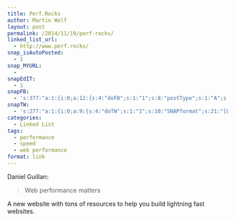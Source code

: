 ```yaml
---
title: Perf.Rocks
author: Martin Wolf
layout: post
permalink: /2014/11/19/perf-rocks/
linked_list_url:
  - http://www.perf.rocks/
snap_isAutoPosted:
  - 1
snap_MYURL:
  - 
snapEdIT:
  - 1
snapFB:
  - 's:377:"a:1:{i:0;a:12:{s:4:"doFB";s:1:"1";s:8:"postType";s:1:"A";s:10:"AttachPost";s:1:"2";s:10:"SNAPformat";s:35:"New post on MartinWolf.org: %TITLE%";s:9:"isAutoImg";s:1:"A";s:8:"imgToUse";s:0:"";s:9:"isAutoURL";s:1:"A";s:8:"urlToUse";s:0:"";s:11:"isPrePosted";s:1:"1";s:8:"isPosted";s:1:"1";s:4:"pgID";s:31:"711305895599362_798843830178901";s:5:"pDate";s:19:"2014-11-19 08:08:57";}}";'
snapTW:
  - 's:277:"a:1:{i:0;a:9:{s:4:"doTW";s:1:"1";s:10:"SNAPformat";s:21:"[Link] %TITLE%: %URL%";s:8:"attchImg";s:1:"0";s:9:"isAutoImg";s:1:"A";s:8:"imgToUse";s:0:"";s:11:"isPrePosted";s:1:"1";s:8:"isPosted";s:1:"1";s:4:"pgID";s:18:"534981646169432064";s:5:"pDate";s:19:"2014-11-19 08:08:58";}}";'
categories:
  - Linked List
tags:
  - performance
  - speed
  - web performance
format: link
---
```

<p class="linked-list-quote-author">
  Daniel Guillan:
</p>

> Web performance matters

A new website with tons of resources to help you build lightning fast websites.